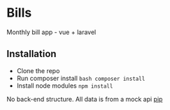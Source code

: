 # Bills
Monthly bill app - vue + laravel

## Installation
* Clone the repo
* Run composer install ```bash composer install```
* Install node modules ```npm install```

No back-end structure. All data is from a mock api [pip](https://www.mockapi.io/)

